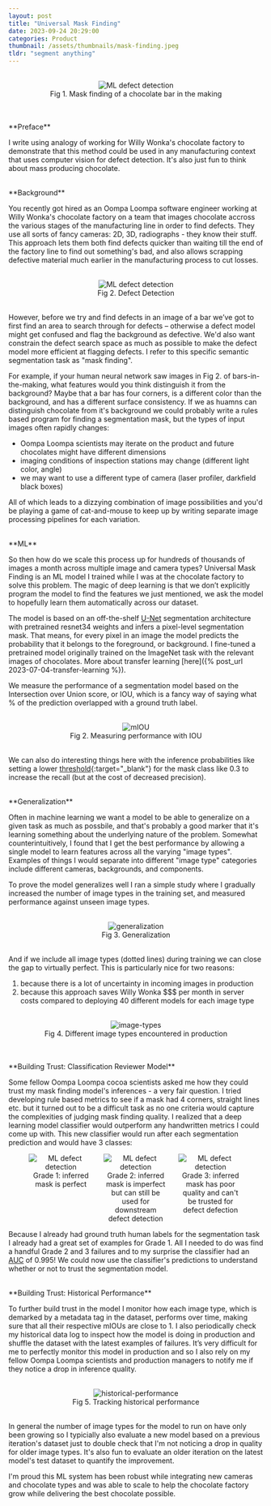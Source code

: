 ```yaml
---
layout: post
title: "Universal Mask Finding"
date: 2023-09-24 20:29:00
categories: Product
thumbnail: /assets/thumbnails/mask-finding.jpeg
tldr: "segment anything"
---
```


<figure>
    <br>
    <div style="text-align: center;">
        <img src="{{site.url}}/assets/mask-finding/fast_mask_finding.png" alt="ML defect detection"/>
        <figcaption>Fig 1. Mask finding of a chocolate bar in the making</figcaption>
    </div>
    <br>
</figure>

<br>
**Preface**

I write using analogy of working for Willy Wonka's chocolate factory to demonstrate that this method could be used in any manufacturing context that uses computer vision for defect detection. It's also just fun to think about mass producing chocolate.

<br>
**Background**

You recently got hired as an Oompa Loompa software engineer working at Willy Wonka's chocolate factory on a team that images chocolate accross the various stages of the manufacturing line in order to find defects. They use all sorts of fancy cameras: 2D, 3D, radiographs - they know their stuff. This approach lets them both find defects quicker than waiting till the end of the factory line to find out something's bad, and also allows scrapping defective material much earlier in the manufacturing process to cut losses.

<figure>
    <br>
    <div style="text-align: center;">
        <img src="{{site.url}}/assets/mask-finding/defect_detection.gif" alt="ML defect detection"/>
        <figcaption>Fig 2. Defect Detection</figcaption>
    </div>
    <br>
</figure>

However, before we try and find defects in an image of a bar we’ve got to first find an area to search through for defects – otherwise a defect model might get confused and flag the background as defective. We'd also want constrain the defect search space as much as possible to make the defect model more efficient at flagging defects. I refer to this specific semantic segmentation task as "mask finding".

For example, if your human neural network saw images in Fig 2. of bars-in-the-making, what features would you think distinguish it from the background? Maybe that a bar has four corners, is a different color than the background, and has a different surface consistency. If we as huamns can distinguish chocolate from it's background we could probably write a rules based program for finding a segmentation mask, but the types of input images often rapidly changes:

- Oompa Loompa scientists may iterate on the product and future chocolates might have different dimensions
- imaging conditions of inspection stations may change (different light color, angle)
- we may want to use a different type of camera (laser profiler, darkfield black boxes)

All of which leads to a dizzying combination of image possibilities and you'd be playing a game of cat-and-mouse to keep up by writing separate image processing pipelines for each variation.

<!-- It would be maybe 10x more difficult to build and maintain 40 different traditional image processing pipelines with human coded logic to find masks compared to using one ML model. -->

<br>
**ML**

So then how do we scale this process up for hundreds of thousands of images a month across multiple image and camera types? Universal Mask Finding is an ML model I trained while I was at the chocolate factory to solve this problem. The magic of deep learning is that we don’t explicitly program the model to find the features we just mentioned, we ask the model to hopefully learn them automatically across our dataset.

The model is based on an off-the-shelf [U-Net](https://paperswithcode.com/method/u-net#:~:text=U%2DNet%20is%20an%20architecture,architecture%20of%20a%20convolutional%20network) segmentation architecture with pretrained resnet34 weights and infers a pixel-level segmentation mask. That means, for every pixel in an image the model predicts the probability that it belongs to the foreground, or background. I fine-tuned a pretrained model originally trained on the ImageNet task with the relevant images of chocolates. More about transfer learning [here]({% post_url 2023-07-04-transfer-learning %}).

We measure the performance of a segmentation model based on the Intersection over Union score, or IOU, which is a fancy way of saying what % of the prediction overlapped with a ground truth label.

<figure>
    <br>
    <div style="text-align: center;">
        <img src="{{site.url}}/assets/mask-finding/IOU.gif" alt="mIOU"/>
        <figcaption>Fig 2. Measuring performance with IOU</figcaption>
    </div>
    <br>
</figure>

We can also do interesting things here with the inference probabilities like setting a lower [threshold](https://scikit-learn.org/stable/auto_examples/model_selection/plot_precision_recall.html){:target="\_blank"} for the mask class like 0.3 to increase the recall (but at the cost of decreased precision).

<br>
**Generalization**

Often in machine learning we want a model to be able to generalize on a given task as much as possbile, and that's probably a good marker that it's learning something about the underlying nature of the problem. Somewhat counterintuitively, I found that I get the best performance by allowing a single model to learn features across all the varying "image types". Examples of things I would separate into different "image type" categories include different cameras, backgrounds, and components.

To prove the model generalizes well I ran a simple study where I gradually increased the number of image types in the training set, and measured performance against unseen image types.

<figure>
    <br>
    <div style="text-align: center;">
        <img src="{{site.url}}/assets/mask-finding/generalization.png" alt="generalization"/>
        <figcaption>Fig 3. Generalization</figcaption>
    </div>
    <br>
</figure>

And if we include all image types (dotted lines) during training we can close the gap to virtually perfect. This is particularly nice for two reasons:

1. because there is a lot of uncertainty in incoming images in production
2. because this approach saves Willy Wonka $$$ per month in server costs compared to deploying 40 different models for each image type

<figure>
    <br>
    <div style="text-align: center;">
        <img src="{{site.url}}/assets/mask-finding/image_types.gif" alt="image-types"/>
        <figcaption>Fig 4. Different image types encountered in production</figcaption>
    </div>
    <br>
</figure>

<br>
**Building Trust: Classification Reviewer Model**

Some fellow Oompa Loompa cocoa scientists asked me how they could trust my mask finding model's inferences - a very fair question. I tried developing rule based metrics to see if a mask had 4 corners, straight lines etc. but it turned out to be a difficult task as no one criteria would capture the complexities of judging mask finding quality. I realized that a deep learning model classifier would outperform any handwritten metrics I could come up with. This new classifier would run after each segmentation prediction and would have 3 classes:

<figure style="display: flex; gap: 4.9%; text-align: center;">
    <div style="width: 30%;">
        <img src="{{site.url}}/assets/mask-finding/grade_1.png" alt="ML defect detection"/>
        <figcaption>Grade 1: inferred mask is perfect</figcaption>
    </div>
    <div style="width: 30%;">
        <img src="{{site.url}}/assets/mask-finding/grade_2.png" alt="ML defect detection"/>
        <figcaption>Grade 2: inferred mask is imperfect but can still be used for downstream defect detection</figcaption>
    </div>
    <div style="width: 30%;">
        <img src="{{site.url}}/assets/mask-finding/grade_3.png" alt="ML defect detection"/>
        <figcaption>Grade 3: inferred mask has poor quality and can't be trusted for defect defection</figcaption>
    </div>
</figure>

Because I already had ground truth human labels for the segmentation task I already had a great set of examples for Grade 1. All I needed to do was find a handful Grade 2 and 3 failures and to my surprise the classifier had an [AUC](https://developers.google.com/machine-learning/crash-course/classification/roc-and-auc) of 0.995! We could now use the classifier's predictions to understand whether or not to trust the segmentation model.

<br>
**Building Trust: Historical Performance**

To further build trust in the model I monitor how each image type, which is demarked by a metadata tag in the dataset, performs over time, making sure that all their respective mIOUs are close to 1. I also periodically check my historical data log to inspect how the model is doing in production and shuffle the dataset with the latest examples of failures. It’s very difficult for me to perfectly monitor this model in production and so I also rely on my fellow Oompa Loompa scientists and production managers to notify me if they notice a drop in inference quality.

<figure>
    <br>
    <div style="text-align: center;">
        <img src="{{site.url}}/assets/mask-finding/historical_performance.png" alt="historical-performance"/>
        <figcaption>Fig 5. Tracking historical performance </figcaption>
    </div>
    <br>
</figure>

In general the number of image types for the model to run on have only been growing so I typicially also evaluate a new model based on a previous iteration's dataset just to double check that I'm not noticing a drop in quality for older image types. It's also fun to evaluate an older iteration on the latest model's test dataset to quantify the improvement.

I'm proud this ML system has been robust while integrating new cameras and chocolate types and was able to scale to help the chocolate factory grow while delivering the best chocolate possible.

<!-- ![Fast Mask Finding](../../../assets/fast_mask_finding.gif) -->
